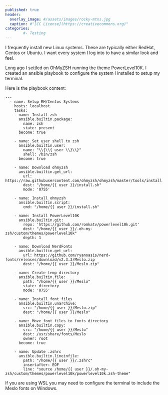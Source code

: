 ```yaml
---
published: true
header:
  overlay_image: #/assets/images/rocky-mtns.jpg
  caption: #"[CC License](https://creativecommons.org)"
categories:
        #- Testing
---
```

I frequently install new Linux systems.  These are typically either RedHat, Centos or Ubuntu.  I want every system I log into to have a similar look and feel.  

Long ago I settled on OhMyZSH running the theme PowerLevel10K.  I created an ansible playbook to configure the system I installed to setup my terminal.

Here is the playbook content:
```
---
  - name: Setup RH/Centos Systems
    hosts: localhost
    tasks:
    - name: Install zsh
      ansible.builtin.package:
        name: zsh
        state: present
      become: true

    - name: Set user shell to zsh
      ansible.builtin.user:
        name: "\\{\\{ user \\}\\}"
        shell: /bin/zsh
      become: true

    - name: Download ohmyzsh
      ansible.builtin.get_url:
        url: https://raw.githubusercontent.com/ohmyzsh/ohmyzsh/master/tools/install.sh
        dest: "/home/{{ user }}/install.sh"
        mode: '0755'

    - name: Install ohmyzsh
      ansible.builtin.script:
        cmd: "/home/{{ user }}/install.sh"

    - name: Install PowerLevel10K
      ansible.builtin.git:
        repo: 'https://github.com/romkatv/powerlevel10k.git'
        dest: "/home/{{ user }}/.oh-my-zsh/custom/themes/powerlevel10k"
        depth: 1

    - name: Download NerdFonts
      ansible.builtin.get_url:
        url: https://github.com/ryanoasis/nerd-fonts/releases/download/v2.3.3/Meslo.zip
        dest: "/home/{{ user }}/Meslo.zip"

    - name: Create temp directory
      ansible.builtin.file:
        path: "/home/{{ user }}/Meslo"
        state: directory
        mode: '0755'

    - name: Install font files
      ansible.builtin.unarchive:
        src: "/home/{{ user }}/Meslo.zip"
        dest: "/home/{{ user }}/Meslo"

    - name: Move font files to fonts directory
      ansible.builtin.copy:
        src: "/home/{{ user }}/Meslo"
        dest: /usr/share/fonts/Meslo
        owner: root
      become: true

    - name: Update .zshrc
      ansible.builtin.lineinfile:
        path: "/home/{{ user }}/.zshrc"
        insertafter: EOF
        line: "source /home/{{ user }}/.oh-my-zsh/custom/themes/powerlevel10k/powerlevel10k.zsh-theme"
```

If you are using WSL you may need to configure the terminal to include the Meslo fonts on Windows.

<script src="https://utteranc.es/client.js"
        repo="shaunandersonaz/shaunandersonaz.github.io"
        issue-term="pathname"
        theme="github-dark"
        crossorigin="anonymous"
        async>
</script>

